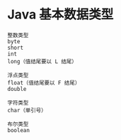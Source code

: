 # Java 基本数据类型
```
整数类型
byte
short
int
long（值结尾要以 L 结尾）
```

```
浮点类型
float（值结尾要以 F 结尾）
double
```

```
字符类型
char（单引号）
```

```
布尔类型
boolean
```